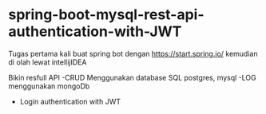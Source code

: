 # spring-boot-mysql-rest-api-authentication-with-JWT

Tugas pertama kali buat spring bot dengan https://start.spring.io/  kemudian di olah lewat intellijIDEA

Bikin resfull API
-CRUD Menggunakan database SQL postgres, mysql
-LOG menggunakan mongoDb
- Login authentication with JWT

